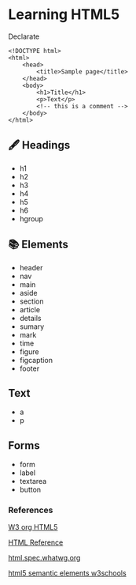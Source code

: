 # Learning HTML5

Declarate
```
<!DOCTYPE html>
<html>
    <head>
        <title>Sample page</title>
    </head>
    <body>
        <h1>Title</h1>
        <p>Text</p>
        <!-- this is a comment -->
    </body>
</html>
```
## 🖋 Headings
* h1
* h2
* h3
* h4
* h5
* h6
* hgroup

## 📚 Elements
* header
* nav
* main
* aside
* section
* article
* details
* sumary
* mark
* time
* figure
* figcaption
* footer

## Text
* a
* p

## Forms
* form
* label
* textarea
* button

### References
[W3 org HTML5](https://www.w3.org/TR/html5/)

[HTML Reference](http://htmlreference.io/)

[html.spec.whatwg.org](https://html.spec.whatwg.org/multipage/dom.html)

[html5 semantic elements w3schools](https://www.w3schools.com/html/html5_semantic_elements.asp)
